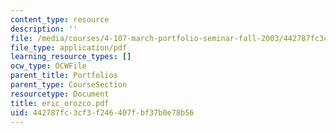 ```yaml
---
content_type: resource
description: ''
file: /media/courses/4-107-march-portfolio-seminar-fall-2003/442787fc3cf3f246407fbf37b0e78b56_eric_orozco.pdf
file_type: application/pdf
learning_resource_types: []
ocw_type: OCWFile
parent_title: Portfolios
parent_type: CourseSection
resourcetype: Document
title: eric_orozco.pdf
uid: 442787fc-3cf3-f246-407f-bf37b0e78b56
---
```

